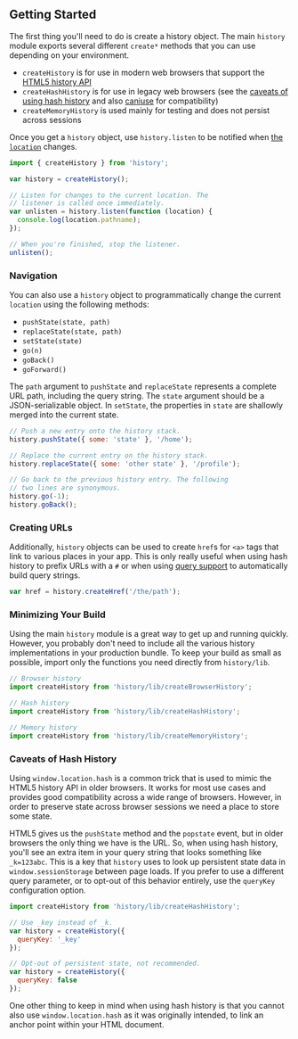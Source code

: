 ## Getting Started

The first thing you'll need to do is create a history object. The main `history` module exports several different `create*` methods that you can use depending on your environment.

- `createHistory` is for use in modern web browsers that support the [HTML5 history API](http://diveintohtml5.info/history.html)
- `createHashHistory` is for use in legacy web browsers (see the [caveats of using hash history](#caveats-of-hash-history) and also [caniuse](http://caniuse.com/#feat=history) for compatibility)
- `createMemoryHistory` is used mainly for testing and does not persist across sessions

Once you get a `history` object, use `history.listen` to be notified when [the `location`](Location.md) changes.

```js
import { createHistory } from 'history';

var history = createHistory();

// Listen for changes to the current location. The
// listener is called once immediately.
var unlisten = history.listen(function (location) {
  console.log(location.pathname);
});

// When you're finished, stop the listener.
unlisten();
```

### Navigation

You can also use a `history` object to programmatically change the current `location` using the following methods:

- `pushState(state, path)`
- `replaceState(state, path)`
- `setState(state)`
- `go(n)`
- `goBack()`
- `goForward()`

The `path` argument to `pushState` and `replaceState` represents a complete URL path, including the query string. The `state` argument should be a JSON-serializable object. In `setState`, the properties in `state` are shallowly merged into the current state.

```js
// Push a new entry onto the history stack.
history.pushState({ some: 'state' }, '/home');

// Replace the current entry on the history stack.
history.replaceState({ some: 'other state' }, '/profile');

// Go back to the previous history entry. The following
// two lines are synonymous.
history.go(-1);
history.goBack();
```

### Creating URLs

Additionally, `history` objects can be used to create `href`s for `<a>` tags that link to various places in your app. This is only really useful when using hash history to prefix URLs with a `#` or when using [query support](QuerySupport.md) to automatically build query strings.

```js
var href = history.createHref('/the/path');
```

### Minimizing Your Build

Using the main `history` module is a great way to get up and running quickly. However, you probably don't need to include all the various history implementations in your production bundle. To keep your build as small as possible, import only the functions you need directly from `history/lib`.

```js
// Browser history
import createHistory from 'history/lib/createBrowserHistory';

// Hash history
import createHistory from 'history/lib/createHashHistory';

// Memory history
import createHistory from 'history/lib/createMemoryHistory';
```

### Caveats of Hash History

Using `window.location.hash` is a common trick that is used to mimic the HTML5 history API in older browsers. It works for most use cases and provides good compatibility across a wide range of browsers. However, in order to preserve state across browser sessions we need a place to store some state.

HTML5 gives us the `pushState` method and the `popstate` event, but in older browsers the only thing we have is the URL. So, when using hash history, you'll see an extra item in your query string that looks something like `_k=123abc`. This is a key that `history` uses to look up persistent state data in `window.sessionStorage` between page loads. If you prefer to use a different query parameter, or to opt-out of this behavior entirely, use the `queryKey` configuration option.

```js
import createHistory from 'history/lib/createHashHistory';

// Use _key instead of _k.
var history = createHistory({
  queryKey: '_key'
});

// Opt-out of persistent state, not recommended.
var history = createHistory({
  queryKey: false
});
```

One other thing to keep in mind when using hash history is that you cannot also use `window.location.hash` as it was originally intended, to link an anchor point within your HTML document.
